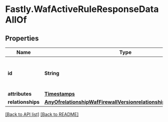 # Fastly.WafActiveRuleResponseDataAllOf

## Properties

Name | Type | Description | Notes
------------ | ------------- | ------------- | -------------
**id** | **String** | Alphanumeric string identifying a WAF active rule. | [optional] [readonly] 
**attributes** | [**Timestamps**](Timestamps.md) |  | [optional] 
**relationships** | [**AnyOfrelationshipWafFirewallVersionrelationshipWafRuleRevision**](AnyOfrelationshipWafFirewallVersionrelationshipWafRuleRevision.md) |  | [optional] 



[[Back to API list]](../../README.md#endpoints) [[Back to README]](../../README.md)

